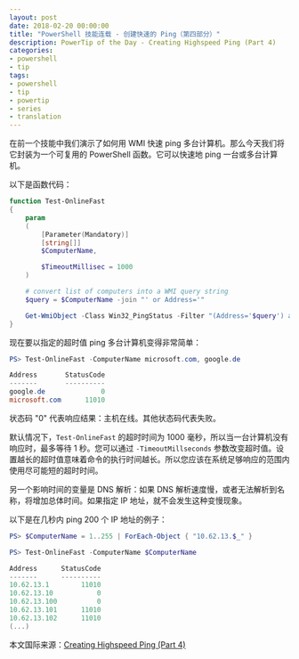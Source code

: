 ```yaml
---
layout: post
date: 2018-02-20 00:00:00
title: "PowerShell 技能连载 - 创建快速的 Ping（第四部分）"
description: PowerTip of the Day - Creating Highspeed Ping (Part 4)
categories:
- powershell
- tip
tags:
- powershell
- tip
- powertip
- series
- translation
---
```

在前一个技能中我们演示了如何用 WMI 快速 ping 多台计算机。那么今天我们将它封装为一个可复用的 PowerShell 函数。它可以快速地 ping 一台或多台计算机。

以下是函数代码：

```powershell
function Test-OnlineFast
{
    param
    (
        [Parameter(Mandatory)]
        [string[]]
        $ComputerName,

        $TimeoutMillisec = 1000
    )

    # convert list of computers into a WMI query string
    $query = $ComputerName -join "' or Address='"

    Get-WmiObject -Class Win32_PingStatus -Filter "(Address='$query') and timeout=$TimeoutMillisec" | Select-Object -Property Address, StatusCode
}
```

现在要以指定的超时值 ping 多台计算机变得非常简单：

```powershell
PS> Test-OnlineFast -ComputerName microsoft.com, google.de

Address       StatusCode
-------       ----------
google.de              0
microsoft.com      11010
```

状态码 "0" 代表响应结果：主机在线。其他状态码代表失败。

默认情况下，`Test-OnlineFast` 的超时时间为 1000 毫秒，所以当一台计算机没有响应时，最多等待 1 秒。您可以通过 `-TimeoutMillseconds` 参数改变超时值。设置越长的超时值意味着命令的执行时间越长。所以您应该在系统足够响应的范围内使用尽可能短的超时时间。

另一个影响时间的变量是 DNS 解析：如果 DNS 解析速度慢，或者无法解析到名称，将增加总体时间。如果指定 IP 地址，就不会发生这种变慢现象。

以下是在几秒内 ping 200 个 IP 地址的例子：

```powershell
PS> $ComputerName = 1..255 | ForEach-Object { "10.62.13.$_" }

PS> Test-OnlineFast -ComputerName $ComputerName

Address      StatusCode
-------      ----------
10.62.13.1        11010
10.62.13.10           0
10.62.13.100          0
10.62.13.101      11010
10.62.13.102      11010
(...)
```

<!--more-->
本文国际来源：[Creating Highspeed Ping (Part 4)](http://community.idera.com/powershell/powertips/b/tips/posts/creating-highspeed-ping-part-4)
